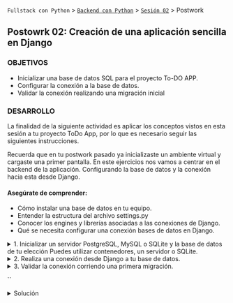 `Fullstack con Python` > [`Backend con Python`](../../Readme.md) > [`Sesión 02`](../Readme.md) > Postwork
## Postowrk 02: Creación de una aplicación sencilla en Django

### OBJETIVOS
- Inicializar una base de datos SQL para el proyecto To-DO APP.
- Configurar la conexión a la base de datos.
- Validar la conexión realizando una migración inicial

### DESARROLLO
La finalidad de la siguiente actividad es aplicar los conceptos vistos en esta sesión a tu proyecto ToDo App, por lo que es necesario seguir las siguientes instrucciones.

Recuerda que en tu postwork pasado ya inicializaste un ambiente virtual y cargaste una primer pantalla. En este ejercicios nos vamos a centrar en el backend de la aplicación. Configurando la base de datos y la conexión hacia esta desde Django.

#### Asegúrate de comprender:
- Cómo instalar una base de datos en tu equipo.
- Entender la estructura del archivo settings.py
- Conocer los engines y librerías asociadas a las conexiones de Django.
- Qué se necesita configurar una conexión bases de datos en Django.

<details><summary>
1. Inicializar un servidor PostgreSQL, MySQL o SQLite y la base de datos de tu elección Puedes utilizar contenedores, un servidor o SQLite.
</summary>
Instala la base de datos de tu preferencia. Es importante que verifiques que el usuario exista y tenga los permisos adecuados. Además debe de estar expuesta y accesible mediante el host y los puertos que Django espera recibir en el string de conexión.
</details>


<details><summary>
2. Realiza una conexión desde Django a tu base de datos.

</summary>
Para lograr esto debes de instalar el modulo de conexión a base de datos que corresponda al engine que decidiste usar. Estos se instalan con `pip` dentro del entorno virtual donde ejecutas la app.

Posteriormente modifica el archivo settings.py para copiar los parámetros de conexión de la base que configuraste anteriormente.
</details>


<details><summary>
3. Validar la conexión corriendo una primera migración.

</summary>
Una vez configurada la conexión puedes verificarla haciendo la migración inicial. Recuerda que las opciones a tu disposición están asociadas a `python manage.py`
</details>

``
<details>
<summary>
Solución</summary>
TBD
</details>